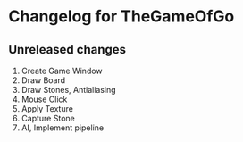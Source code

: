 # Changelog for TheGameOfGo

## Unreleased changes
1. Create Game Window
2. Draw Board
3. Draw Stones, Antialiasing
4. Mouse Click
5. Apply Texture
6. Capture Stone
7. AI, Implement pipeline